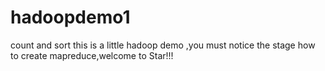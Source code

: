 # hadoopdemo1
count and sort
this is a little hadoop demo ,you must notice the stage how to create mapreduce,welcome to Star!!!
